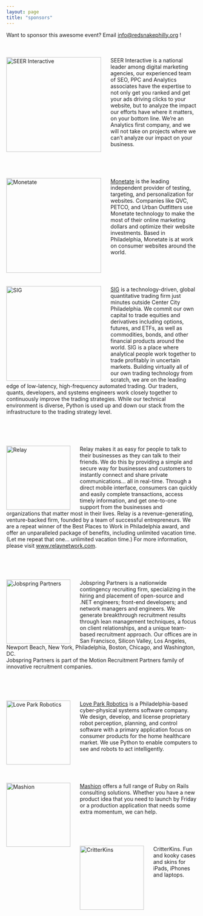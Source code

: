```yaml
---
layout: page
title: "sponsors"
---
```


Want to sponsor this awesome event? Email <a href="mailto:info@redsnakephilly.org"> info@redsnakephilly.org </a> !

<div class="post">
  <a href="http://www.seerinteractive.com/">
    <img class="pic" style="float:left; width:250px; margin-right:25px;" src="{{root_url}}/images/sponsors/seer.png" alt="SEER Interactive" />
  </a>
  <p class="text" style="margin-top:50px;">SEER Interactive is a national leader among digital marketing agencies, our experienced team of SEO, PPC and Analytics associates have the expertise to not only get you ranked and get your ads driving clicks to your website, but to analyze the impact our efforts have where it matters, on your bottom line. We’re an Analytics first company, and we will not take on projects where we can’t analyze our impact on your business.
  </p>
</div>
<br class="spacer clear" />

<div class="post">
  <a href="http://www.monetate.com/">
    <img class="pic" style="float:left; width:250px; margin-right:25px;" src="{{root_url}}/images/sponsors/monetate.png" alt="Monetate" />
  </a>
  <p class="text" style="margin-top:50px;">
    <a href="http://monetate.com">Monetate</a> is the leading independent provider of testing, targeting, and personalization for websites. Companies like QVC, PETCO, and Urban Outfitters use Monetate technology to make the most of their online marketing dollars and optimize their website investments. Based in Philadelphia, Monetate is at work on consumer websites around the world.
  </p>
</div>
<br class="spacer clear" />

<div class="post">
  <a href="http://www.sig.com/">
    <img class="pic" style="float:left; width:250px; margin-right:25px;" src="{{root_url}}/images/sponsors/sig.png" alt="SIG" />
  </a>
  <p class="text" style="margin-top:50px;">
    <a href="http://www.sig.com/">SIG</a> is a technology-driven, global quantitative trading firm just minutes outside Center City Philadelphia. We commit our own capital to trade equities and derivatives including options, futures, and ETFs, as well as commodities, bonds, and other financial products around the world. SIG is a place where analytical people work together to trade profitably in uncertain markets. Building virtually all of our own trading technology from scratch, we are on the leading edge of low-latency, high-frequency automated trading. Our traders, quants, developers, and systems engineers work closely together to continuously improve the trading strategies. While our technical environment is diverse, Python is used up and down our stack from the infrastructure to the trading strategy level.
  </p>
</div>
<br class="spacer clear" />

<div class="post">
  <a href="http://www.relaynetwork.com">
    <img class="pic" style="float:left; width:169px; margin-right:25px;" src="{{root_url}}/images/sponsors/relay.jpg" alt="Relay" />
  </a>
  <p class="text" style="margin-top:50px;">Relay makes it as easy for people to talk to their businesses as they can talk to their friends. We do this by providing a simple and secure way for businesses and customers to instantly connect and share private communications... all in real-time. Through a direct mobile interface, consumers can quickly and easily complete transactions, access timely information, and get one-to-one support from the businesses and organizations that matter most in their lives.  Relay is a revenue-generating, venture-backed firm, founded by a team of successful entrepreneurs. We are a repeat winner of the Best Places to Work in Philadelphia award, and offer an unparalleled package of benefits, including unlimited vacation time. (Let me repeat that one... unlimited vacation time.) For more information, please visit <a href="http://www.relaynetwork.com"> www.relaynetwork.com</a>. 
  </p>
</div>
<br class="spacer clear" />

<div class="post">
  <a href="http://www.jobspringpartners.com">
    <img class="pic" style="float:left; width:169px; margin-right:25px;" src="{{root_url}}/images/sponsors/jobspring.png" alt="Jobspring Partners" />
  </a>
  <p class="text" style="margin-top:50px;">
    Jobspring Partners is a nationwide contingency recruiting firm, specializing in the hiring and placement of open-source and .NET engineers; front-end developers; and network managers and engineers. We generate breakthrough recruitment results through lean management techniques, a focus on client relationships, and a unique team-based recruitment approach. Our offices are in San Francisco, Silicon Valley, Los Angeles, Newport Beach, New York, Philadelphia, Boston, Chicago, and Washington, DC.
    <br/>Jobspring Partners is part of the Motion Recruitment Partners family of innovative recruitment companies. 
  </p>
</div>
<br class="spacer clear" />

<div class="post">
  <a href="http://loveparkrobotics.com/">
    <img class="pic" style="float:left; width:169px; margin-right:25px;" src="{{root_url}}/images/sponsors/love_park_robotics.png" alt="Love Park Robotics" />
  </a>
  <p class="text" style="margin-top:50px;">
    <a href="http://loveparkrobotics.com/">Love Park Robotics</a> is a Philadelphia-based cyber-physical systems software company. We design, develop, and license proprietary robot perception, planning, and control software with a primary application focus on consumer products for the home healthcare market. We use Python to enable computers to see and robots to act intelligently.
  </p>
</div>
<br class="spacer clear" />

<div class="post">
  <a href="http://mashion.net/">
    <img class="pic" style="float:left; width:169px; margin-right:25px;" src="{{root_url}}/images/sponsors/mashion.png" alt="Mashion" />
  </a>
  <p class="text" style="margin-top:50px;">
    <a href="http://mashion.net/">Mashion</a> offers a full range of Ruby on Rails consulting solutions. Whether you have a new product idea that you need to launch by Friday or a production application that needs some extra momentum, we can help.
  </p>
</div>
<br class="spacer clear" />
<div class="post">
  <a href="http://critterkins.com/">
    <img class="pic" style="float:left; width:169px; margin-right:25px;" src="{{root_url}}/images/sponsors/critter_case.png" alt="CritterKins" />
  </a>
  <p class="text" style="margin-top:50px;"> CritterKins. Fun and kooky cases and skins for iPads, iPhones and laptops.
  </p>
</div>
<br class="spacer clear" />
